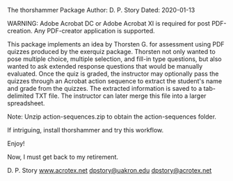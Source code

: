 The thorshammer Package
Author: D. P. Story
Dated: 2020-01-13

WARNING: Adobe Acrobat DC or Adobe Acrobat XI is required for 
post PDF-creation. Any PDF-creator application is supported. 

This package implements an idea by Thorsten G. for assessment 
using PDF quizzes produced by the exerquiz package. Thorsten not 
only wanted to pose multiple choice, multiple selection, and 
fill-in type questions, but also wanted to ask extended response 
questions that would be manually evaluated. Once the quiz is 
graded, the instructor may optionally pass the quizzes through 
an Acrobat action sequence to extract the student's name and 
grade from the quizzes. The extracted information is saved to a 
tab-delimited TXT file. The instructor can later merge this file 
into a larger spreadsheet. 

Note: Unzip action-sequences.zip to obtain the action-sequences folder.

If intriguing, install thorshammer and try this workflow.

Enjoy!

Now, I must get back to my retirement.


D. P. Story
www.acrotex.net
dpstory@uakron.edu
dpstory@acrotex.net



